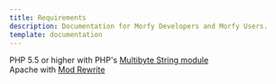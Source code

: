 ```yaml
---
title: Requirements
description: Documentation for Morfy Developers and Morfy Users.
template: documentation
---
```


PHP 5.5 or higher with PHP's [Multibyte String module](http://php.net/mbstring)     
Apache with [Mod Rewrite](http://httpd.apache.org/docs/current/mod/mod_rewrite.html)  
